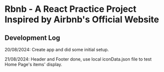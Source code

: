 # Rbnb - A React Practice Project Inspired by Airbnb's Official Website

## Development Log
20/08/2024: Create app and did some initial setup.

21/08/2024: Header and Footer done, use local iconData.json file to test Home Page's items' display.
